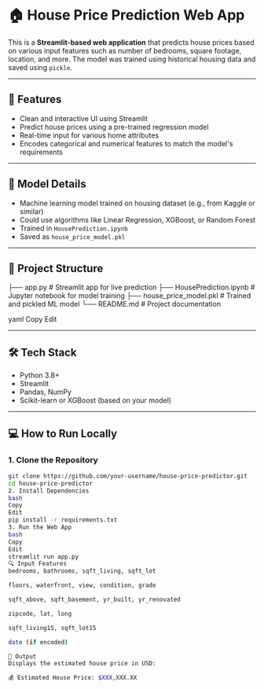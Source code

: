# 🏠 House Price Prediction Web App

This is a **Streamlit-based web application** that predicts house prices based on various input features such as number of bedrooms, square footage, location, and more. The model was trained using historical housing data and saved using `pickle`.

---

## 🚀 Features

- Clean and interactive UI using Streamlit
- Predict house prices using a pre-trained regression model
- Real-time input for various home attributes
- Encodes categorical and numerical features to match the model's requirements

---

## 🧠 Model Details

- Machine learning model trained on housing dataset (e.g., from Kaggle or similar)
- Could use algorithms like Linear Regression, XGBoost, or Random Forest
- Trained in `HousePrediction.ipynb`
- Saved as `house_price_model.pkl`

---

## 📂 Project Structure

├── app.py # Streamlit app for live prediction
├── HousePrediction.ipynb # Jupyter notebook for model training
├── house_price_model.pkl # Trained and pickled ML model
└── README.md # Project documentation

yaml
Copy
Edit

---

## 🛠️ Tech Stack

- Python 3.8+
- Streamlit
- Pandas, NumPy
- Scikit-learn or XGBoost (based on your model)

---

## 💻 How to Run Locally

### 1. Clone the Repository

```bash
git clone https://github.com/your-username/house-price-predictor.git
cd house-price-predictor
2. Install Dependencies
bash
Copy
Edit
pip install -r requirements.txt
3. Run the Web App
bash
Copy
Edit
streamlit run app.py
🔍 Input Features
bedrooms, bathrooms, sqft_living, sqft_lot

floors, waterfront, view, condition, grade

sqft_above, sqft_basement, yr_built, yr_renovated

zipcode, lat, long

sqft_living15, sqft_lot15

date (if encoded)

🎯 Output
Displays the estimated house price in USD:

💰 Estimated House Price: $XXX,XXX.XX
